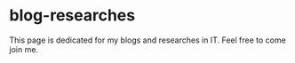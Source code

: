 # blog-researches
This page is dedicated for my blogs and researches in IT. Feel free to come join me. 
